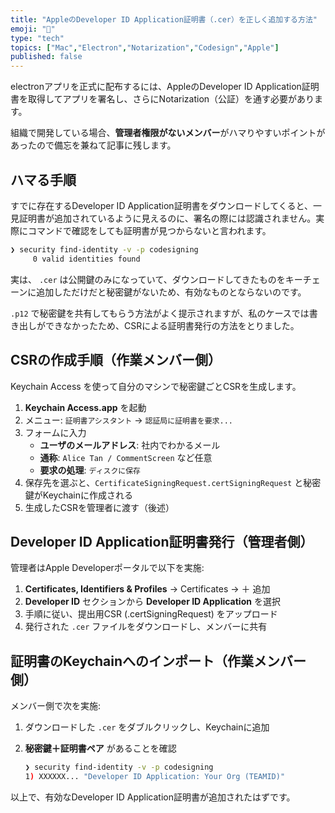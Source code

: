 ```yaml
---
title: "AppleのDeveloper ID Application証明書（.cer）を正しく追加する方法"
emoji: "🔑"
type: "tech"
topics: ["Mac","Electron","Notarization","Codesign","Apple"]
published: false
---
```


electronアプリを正式に配布するには、AppleのDeveloper ID Application証明書を取得してアプリを署名し、さらにNotarization（公証）を通す必要があります。


組織で開発している場合、**管理者権限がないメンバー**がハマりやすいポイントがあったので備忘を兼ねて記事に残します。


## ハマる手順


すでに存在するDeveloper ID Application証明書をダウンロードしてくると、一見証明書が追加されているように見えるのに、署名の際には認識されません。実際にコマンドで確認をしても証明書が見つからないと言われます。


```bash
❯ security find-identity -v -p codesigning
     0 valid identities found
```


実は、 `.cer` は公開鍵のみになっていて、ダウンロードしてきたものをキーチェーンに追加しただけだと秘密鍵がないため、有効なものとならないのです。


`.p12` で秘密鍵を共有してもらう方法がよく提示されますが、私のケースでは書き出しができなかったため、CSRによる証明書発行の方法をとりました。


## CSRの作成手順（作業メンバー側）


Keychain Access を使って自分のマシンで秘密鍵ごとCSRを生成します。

1. **Keychain Access.app** を起動
2. メニュー: `証明書アシスタント` → `認証局に証明書を要求...`
3. フォームに入力
    - **ユーザのメールアドレス**: 社内でわかるメール
    - **通称**: `Alice Tan / CommentScreen` など任意
    - **要求の処理**: `ディスクに保存`
4. 保存先を選ぶと、`CertificateSigningRequest.certSigningRequest` と秘密鍵がKeychainに作成される
5. 生成したCSRを管理者に渡す（後述）

## Developer ID Application証明書発行（管理者側）


管理者はApple Developerポータルで以下を実施:

1. **Certificates, Identifiers & Profiles** → Certificates → ＋ 追加
2. **Developer ID** セクションから **Developer ID Application** を選択
3. 手順に従い、提出用CSR (.certSigningRequest) をアップロード
4. 発行された `.cer` ファイルをダウンロードし、メンバーに共有

## 証明書のKeychainへのインポート（作業メンバー側）


メンバー側で次を実施:

1. ダウンロードした `.cer` をダブルクリックし、Keychainに追加
2. **秘密鍵＋証明書ペア** があることを確認

    ```bash
    ❯ security find-identity -v -p codesigning
    1) XXXXXX... "Developer ID Application: Your Org (TEAMID)"
    ```


以上で、有効なDeveloper ID Application証明書が追加されたはずです。

